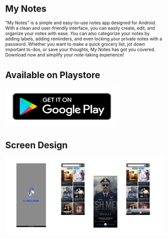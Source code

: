 # My Notes
"My Notes" is a simple and easy-to-use notes app designed for Android. With a clean and user-friendly interface, you can easily create, edit, and organize your notes with ease. 
You can also categorize your notes by adding labels, adding reminders, and even locking your private notes with a password. 
Whether you want to make a quick grocery list, jot down important to-dos, or save your thoughts, My Notes has got you covered. 
Download now and simplify your note-taking experience!

# Available on Playstore 
<a href="https://play.google.com/store/apps/details?id=com.brizzs.mynotes">
  <img src="https://github.com/brijesh1902/A1_Music_Player/blob/master/screenshots/google_play_badge.png?raw=true" alt="Playstore link" width="360" height="128" >
</a>

# Screen Design
  <img src="https://github.com/brijesh1902/A1_Music_Player/blob/master/screenshots/graphic_design.png?raw=true" alt="Graphic Design">
